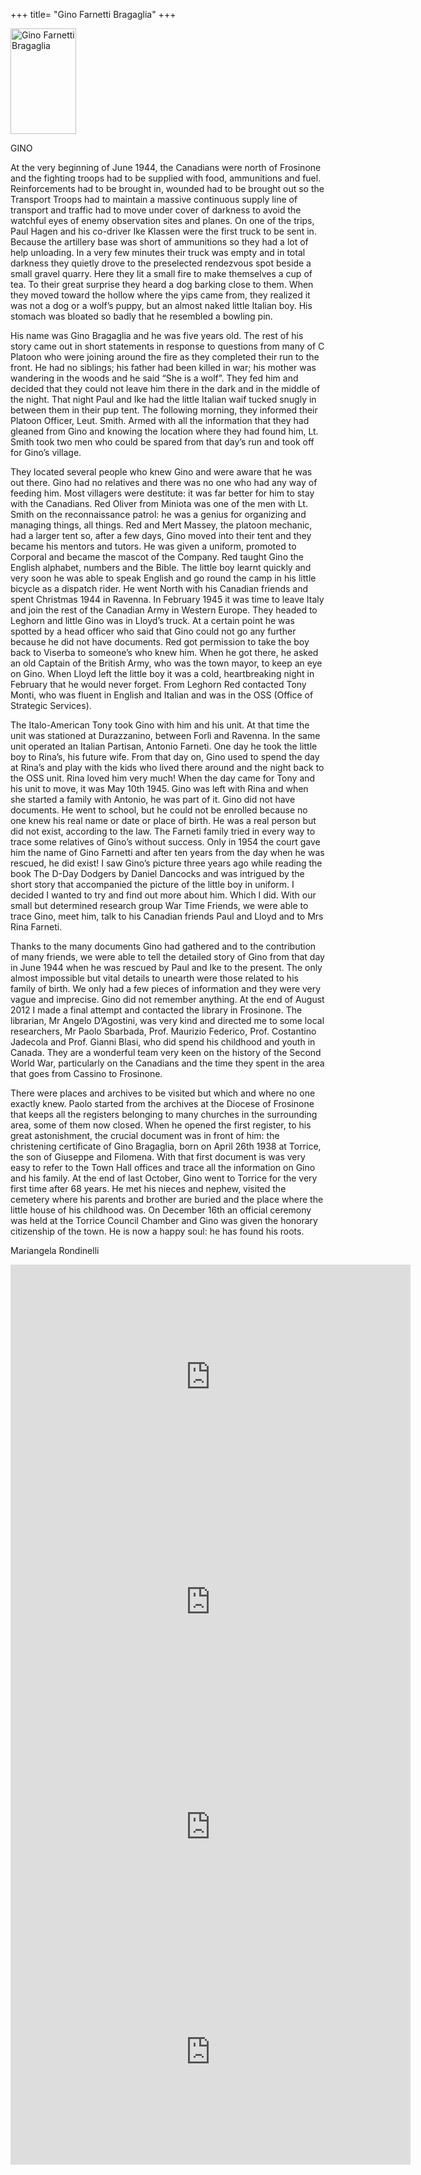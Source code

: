 +++
title= "Gino Farnetti Bragaglia"
+++

<img src="/images/files/Gino_bambino.jpg" width="105" height="169" title="Gino Farnetti Bragaglia">



GINO 

 At the very beginning of June 1944, the Canadians were north of Frosinone and the fighting troops had to be supplied with food, ammunitions and fuel. Reinforcements had to be brought in, wounded had to be brought out so the Transport Troops had to maintain a massive continuous supply line of transport and traffic had to move under cover of darkness to avoid the watchful eyes of enemy observation sites and planes. On one of the trips, Paul Hagen and his co-driver Ike Klassen were the first truck to be sent in. Because the artillery base was short of ammunitions so they had a lot of help unloading. In a very few minutes their truck was empty and in total darkness they quietly drove to the preselected rendezvous spot beside a small gravel quarry. Here they lit a small fire to make themselves a cup of tea. To their great surprise they heard a dog barking close to them. When they moved toward the hollow where the yips came from, they realized it was not a dog or a wolf’s puppy, but an almost naked little Italian boy. His stomach was bloated so badly that he resembled a bowling pin. 
 
 His name was Gino Bragaglia and he was five years old. The rest of his story came out in short statements in response to questions from many of C Platoon who were joining around the fire as they completed their run to the front. He had no siblings; his father had been killed in war; his mother was wandering in the woods and he said “She is a wolf”. They fed him and decided that they could not leave him there in the dark and in the middle of the night. That night Paul and Ike had the little Italian waif tucked snugly in between them in their pup tent. The following morning, they informed their Platoon Officer, Leut. Smith. Armed with all the information that they had gleaned from Gino and knowing the location where they had found him, Lt. Smith took two men who could be spared from that day’s run and took off for Gino’s village. 
 
 They located several people who knew Gino and were aware that he was out there. Gino had no relatives and there was no one who had any way of feeding him. Most villagers were destitute: it was far better for him to stay with the Canadians. Red Oliver from Miniota was one of the men with Lt. Smith on the reconnaissance patrol: he was a genius for organizing and managing things, all things. Red and Mert Massey, the platoon mechanic, had a larger tent so, after a few days, Gino moved into their tent and they became his mentors and tutors. He was given a uniform, promoted to Corporal and became the mascot of the Company. Red taught Gino the English alphabet, numbers and the Bible. The little boy learnt quickly and very soon he was able to speak English and go round the camp in his little bicycle as a dispatch rider. He went North with his Canadian friends and spent Christmas 1944 in Ravenna. In February 1945 it was time to leave Italy and join the rest of the Canadian Army in Western Europe. They headed to Leghorn and little Gino was in Lloyd’s truck. At a certain point he was spotted by a head officer who said that Gino could not go any further because he did not have documents. Red got permission to take the boy back to Viserba to someone’s who knew him. When he got there, he asked an old Captain of the British Army, who was the town mayor, to keep an eye on Gino. When Lloyd left the little boy it was a cold, heartbreaking night in February that he would never forget. From Leghorn Red contacted Tony Monti, who was fluent in English and Italian and was in the OSS (Office of Strategic Services). 
 
 The Italo-American Tony took Gino with him and his unit. At that time the unit was stationed at Durazzanino, between Forlì and Ravenna. In the same unit operated an Italian Partisan, Antonio Farneti. One day he took the little boy to Rina’s, his future wife. From that day on, Gino used to spend the day at Rina’s and play with the kids who lived there around and the night back to the OSS unit. Rina loved him very much! When the day came for Tony and his unit to move, it was May 10th 1945. Gino was left with Rina and when she started a family with Antonio, he was part of it. Gino did not have documents. He went to school, but he could not be enrolled because no one knew his real name or date or place of birth. He was a real person but did not exist, according to the law. The Farneti family tried in every way to trace some relatives of Gino’s without success. Only in 1954 the court gave him the name of Gino Farnetti and after ten years from the day when he was rescued, he did exist! I saw Gino’s picture three years ago while reading the book The D-Day Dodgers by Daniel Dancocks and was intrigued by the short story that accompanied the picture of the little boy in uniform. I decided I wanted to try and find out more about him. Which I did. With our small but determined research group War Time Friends, we were able to trace Gino, meet him, talk to his Canadian friends Paul and Lloyd and to Mrs Rina Farneti. 
 
 Thanks to the many documents Gino had gathered and to the contribution of many friends, we were able to tell the detailed story of Gino from that day in June 1944 when he was rescued by Paul and Ike to the present. The only almost impossible but vital details to unearth were those related to his family of birth. We only had a few pieces of information and they were very vague and imprecise. Gino did not remember anything. At the end of August 2012 I made a final attempt and contacted the library in Frosinone. The librarian, Mr Angelo D’Agostini, was very kind and directed me to some local researchers, Mr Paolo Sbarbada, Prof. Maurizio Federico, Prof. Costantino Jadecola and Prof. Gianni Blasi, who did spend his childhood and youth in Canada. They are a wonderful team very keen on the history of the Second World War, particularly on the Canadians and the time they spent in the area that goes from Cassino to Frosinone. 
 
 There were places and archives to be visited but which and where no one exactly knew. Paolo started from the archives at the Diocese of Frosinone that keeps all the registers belonging to many churches in the surrounding area, some of them now closed. When he opened the first register, to his great astonishment, the crucial document was in front of him: the christening certificate of Gino Bragaglia, born on April 26th 1938 at Torrice, the son of Giuseppe and Filomena. With that first document is was very easy to refer to the Town Hall offices and trace all the information on Gino and his family. At the end of last October, Gino went to Torrice for the very first time after 68 years. He met his nieces and nephew, visited the cemetery where his parents and brother are buried and the place where the little house of his childhood was. On December 16th an official ceremony was held at the Torrice Council Chamber and Gino was given the honorary citizenship of the town. He is now a happy soul: he has found his roots.

Mariangela Rondinelli 

<iframe width="640" height="360" src="https://www.youtube.com/embed/xHjPkdMRQpk?feature=player_detailpage" frameborder="0" allowfullscreen></iframe>

<iframe width="640" height="360" src="https://www.youtube.com/embed/bau0fG904Eg?feature=player_detailpage" frameborder="0" allowfullscreen></iframe>

<iframe width="640" height="360" src="https://www.youtube.com/embed/wZ4aKkMFfU8" frameborder="0" allowfullscreen></iframe>

<iframe width="640" height="360" src="https://www.youtube.com/embed/6QQROJ1f5T4" frameborder="0" allow="accelerometer; autoplay; encrypted-media; gyroscope; picture-in-picture" allowfullscreen></iframe>